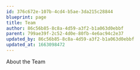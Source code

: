 ```yaml
---
id: 376c672e-107b-4cd4-b5ae-3da215c28844
blueprint: page
title: Team
author: 86c56b85-8c8a-4d59-a3f2-b1a063d0ebbf
parent: 799ae39f-2c52-4d0e-80fb-4e6ac94c2e37
updated_by: 86c56b85-8c8a-4d59-a3f2-b1a063d0ebbf
updated_at: 1663098472
---
```

About the Team